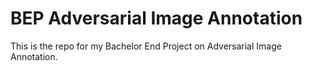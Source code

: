 # BEP Adversarial Image Annotation
This is the repo for my Bachelor End Project on Adversarial Image Annotation.
